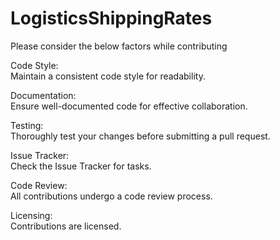 # LogisticsShippingRates

Please consider the below factors while contributing 

Code Style:<br>
Maintain a consistent code style for readability.

Documentation:<br>
Ensure well-documented code for effective collaboration.

Testing:<br>
Thoroughly test your changes before submitting a pull request.

Issue Tracker:<br>
Check the Issue Tracker for tasks.

Code Review:<br>
All contributions undergo a code review process.

Licensing:<br>
Contributions are licensed.
